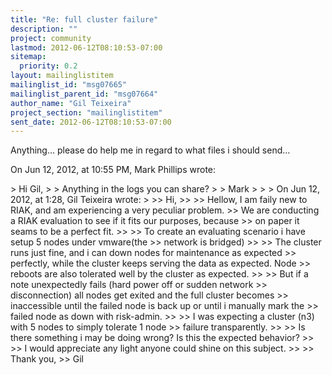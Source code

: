 ```yaml
---
title: "Re: full cluster failure"
description: ""
project: community
lastmod: 2012-06-12T08:10:53-07:00
sitemap:
  priority: 0.2
layout: mailinglistitem
mailinglist_id: "msg07665"
mailinglist_parent_id: "msg07664"
author_name: "Gil Teixeira"
project_section: "mailinglistitem"
sent_date: 2012-06-12T08:10:53-07:00
---
```



Anything… please do help me in regard to what files i should send… 

On Jun 12, 2012, at 10:55 PM, Mark Phillips wrote:

&gt; Hi Gil,
&gt; 
&gt; Anything in the logs you can share?
&gt; 
&gt; Mark
&gt; 
&gt; 
&gt; On Jun 12, 2012, at 1:28, Gil Teixeira  wrote:
&gt; 
&gt;&gt; Hi,
&gt;&gt; 
&gt;&gt; Hellow, I am faily new to RIAK, and am experiencing a very peculiar problem. 
&gt;&gt; We are conducting a RIAK evaluation to see if it fits our purposes, because 
&gt;&gt; on paper it seams to be a perfect fit.
&gt;&gt; 
&gt;&gt; To create an evaluating scenario i have setup 5 nodes under vmware(the 
&gt;&gt; network is bridged)
&gt;&gt; 
&gt;&gt; The cluster runs just fine, and i can down nodes for maintenance as expected 
&gt;&gt; perfectly, while the cluster keeps serving the data as expected. Node 
&gt;&gt; reboots are also tolerated well by the cluster as expected.
&gt;&gt; 
&gt;&gt; But if a note unexpectedly fails (hard power off or sudden network 
&gt;&gt; disconnection) all nodes get exited and the full cluster becomes 
&gt;&gt; inaccessible until the failed node is back up or until i manually mark the 
&gt;&gt; failed node as down with risk-admin.
&gt;&gt; 
&gt;&gt; I was expecting a cluster (n3) with 5 nodes to simply tolerate 1 node 
&gt;&gt; failure transparently. 
&gt;&gt; 
&gt;&gt; Is there something i may be doing wrong? Is this the expected behavior?
&gt;&gt; 
&gt;&gt; I would appreciate any light anyone could shine on this subject.
&gt;&gt; 
&gt;&gt; Thank you,
&gt;&gt; Gil
